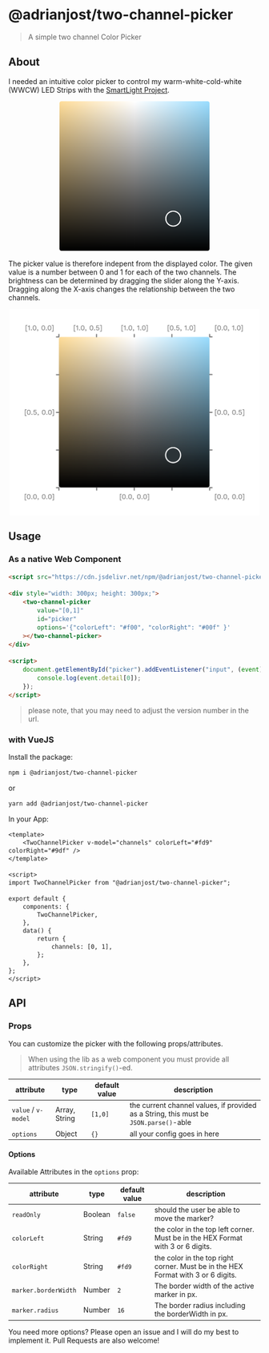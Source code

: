 # @adrianjost/two-channel-picker

> A simple two channel Color Picker

## About

I needed an intuitive color picker to control my warm-white-cold-white (WWCW) LED Strips with the [SmartLight Project](https://github.com/adrianjost/SmartLight-Web-Client).

<p align="center">
  <img src="docs/img/screenshot.png" alt="two channel picker screenshot" style="max-width: 300px;">
</p>

The picker value is therefore indepent from the displayed color. The given value is a number between 0 and 1 for each of the two channels. The brightness can be determined by dragging the slider along the Y-axis. Dragging along the X-axis changes the relationship between the two channels.

<p align="center">
  <img src="docs/img/values.png" align="center" alt="two channel picker screenshot" style="max-width: 500px;">
</p>

## Usage

### As a native Web Component

```html
<script src="https://cdn.jsdelivr.net/npm/@adrianjost/two-channel-picker@0.3.1/dist/wc/two-channel-picker.min.js"></script>

<div style="width: 300px; height: 300px;">
	<two-channel-picker
		value="[0,1]"
		id="picker"
		options='{"colorLeft": "#f00", "colorRight": "#00f" }'
	></two-channel-picker>
</div>

<script>
	document.getElementById("picker").addEventListener("input", (event) => {
		console.log(event.detail[0]);
	});
</script>
```

> please note, that you may need to adjust the version number in the url.

### with VueJS

Install the package:

```bash
npm i @adrianjost/two-channel-picker
```

or

```bash
yarn add @adrianjost/two-channel-picker
```

In your App:

```vue
<template>
	<TwoChannelPicker v-model="channels" colorLeft="#fd9" colorRight="#9df" />
</template>

<script>
import TwoChannelPicker from "@adrianjost/two-channel-picker";

export default {
	components: {
		TwoChannelPicker,
	},
	data() {
		return {
			channels: [0, 1],
		};
	},
};
</script>
```

## API

### Props

You can customize the picker with the following props/attributes.

> When using the lib as a web component you must provide all attributes `JSON.stringify()`-ed.

| attribute | type | default value | description |
| --- | --- | --- | --- |
| `value` / `v-model` | Array, String | `[1,0]` | the current channel values, if provided as a String, this must be `JSON.parse()`-able |
| `options` | Object | `{}` | all your config goes in here |

#### Options

Available Attributes in the `options` prop:

| attribute | type | default value | description |
| --- | --- | --- | --- |
| `readOnly` | Boolean | `false` | should the user be able to move the marker? |
| `colorLeft` | String | `#fd9` | the color in the top left corner. Must be in the HEX Format with 3 or 6 digits. |
| `colorRight` | String | `#fd9` | the color in the top right corner. Must be in the HEX Format with 3 or 6 digits. |
| `marker.borderWidth` | Number | `2` | The border width of the active marker in px. |
| `marker.radius` | Number | `16` | The border radius including the borderWidth in px. |

You need more options? Please open an issue and I will do my best to implement it. Pull Requests are also welcome!
